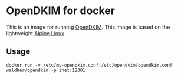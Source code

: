 # OpenDKIM for docker

This is an image for running [OpenDKIM](http://www.opendkim.org/). This image is based on the lightweight [Alpine Linux](https://alpinelinux.org/).

## Usage

```
docker run -v /etc/my-opendkim.conf:/etc/opendkim/opendkim.conf waldher/opendkim -p inet:12301
```

